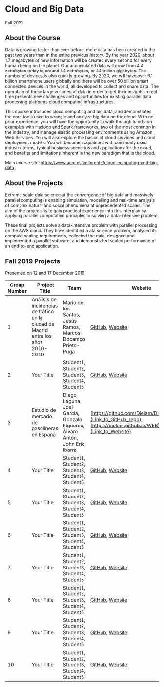 # Cloud and Big Data
Fall 2019

## About the Course

Data is growing faster than ever before, more data has been created in the past two years than in the entire previous history. By the year 2020, about 1.7 megabytes of new information will be created every second for every human being on the planet. Our accumulated data will grow from 4.4 zettabytes today to around 44 zettabytes, or 44 trillion gigabytes. The number of devices is also quickly growing. By 2020, we will have over 6.1 billion smartphone users globally and there will be over 50 billion smart connected devices in the world, all developed to collect and share data. The operation of these large volumes of data in order to get their insights in real time presents new challenges and opportunities for existing parallel data processing platforms cloud computing infrastructures.

This course introduces cloud computing and big data, and demonstrates the core tools used to wrangle and analyze big data on the cloud. With no prior experience, you will have the opportunity to walk through hands-on examples with Hadoop and Spark frameworks, two of the most common in the industry, and manage elastic processing environments using Amazon Web Services. You will also explore the basics of cloud services and cloud deployment models. You will become acquainted with commonly used industry terms, typical business scenarios and applications for the cloud, and benefits and limitations inherent in the new paradigm that is the cloud.

Main course site: https://www.ucm.es/imllorente/cloud-computing-and-big-data

## About the Projects

Extreme scale data science at the convergence of big data and massively parallel computing is enabling simulation, modelling and real-time analysis of complex natural and social phenomena at unprecedented scales. The aim of the projects is to gain practical experience into this interplay by applying parallel computation principles in solving a data-intensive problem.

These final projects solve a data-intensive problem with parallel processing on the AWS cloud. They have identified a ata science problem, analysed its compute scaling requirements, collected the data, designed and implemented a parallel software, and demonstrated scaled performance of an end-to-end application.

## Fall 2019 Projects

Presented on 12 and 17 December 2019

| Group Number | Project Title | Team | Website 
| ------------ | --------- | --------- | -------- | 
|1 | Análisis de incidencias de tráfico en la ciudad de Madrid entre los años 2010-2019 | Mario de los Santos, Jesús Ramos, Marcos Docampo Prieto-Puga | [GitHub](https://github.com/MarioDeLosSantos/ProyectoCloud/), [Website](https://github.com/MarioDeLosSantos/ProyectoCloud/blob/master/README.md) |
|2 | Your Title | Student1, Student2, Student3, Student4, Student5 | [GitHub](Link_to_GitHub_repo), [Website](Link_to_Website) |
|3 | Estudio de mercado de gasolineras en España | Diego Laguna, Joel García, Gonzalo Figueroa, Álvaro Antón, John Erik Ibarra | [https://github.com/Dielam/Dielam.github.io](Link_to_GitHub_repo), [https://dielam.github.io/WEB](Link_to_Website) |
|4 | Your Title | Student1, Student2, Student3, Student4, Student5 | [GitHub](Link_to_GitHub_repo), [Website](Link_to_Website) |
|5 | Your Title | Student1, Student2, Student3, Student4, Student5 | [GitHub](Link_to_GitHub_repo), [Website](Link_to_Website) |
|6 | Your Title | Student1, Student2, Student3, Student4, Student5 | [GitHub](Link_to_GitHub_repo), [Website](Link_to_Website) |
|7 | Your Title | Student1, Student2, Student3, Student4, Student5 | [GitHub](Link_to_GitHub_repo), [Website](Link_to_Website) |
|8 | Your Title | Student1, Student2, Student3, Student4, Student5 | [GitHub](Link_to_GitHub_repo), [Website](Link_to_Website) |
|9 | Your Title | Student1, Student2, Student3, Student4, Student5 | [GitHub](Link_to_GitHub_repo), [Website](Link_to_Website) |
|10| Your Title | Student1, Student2, Student3, Student4, Student5 | [GitHub](Link_to_GitHub_repo), [Website](Link_to_Website) |
